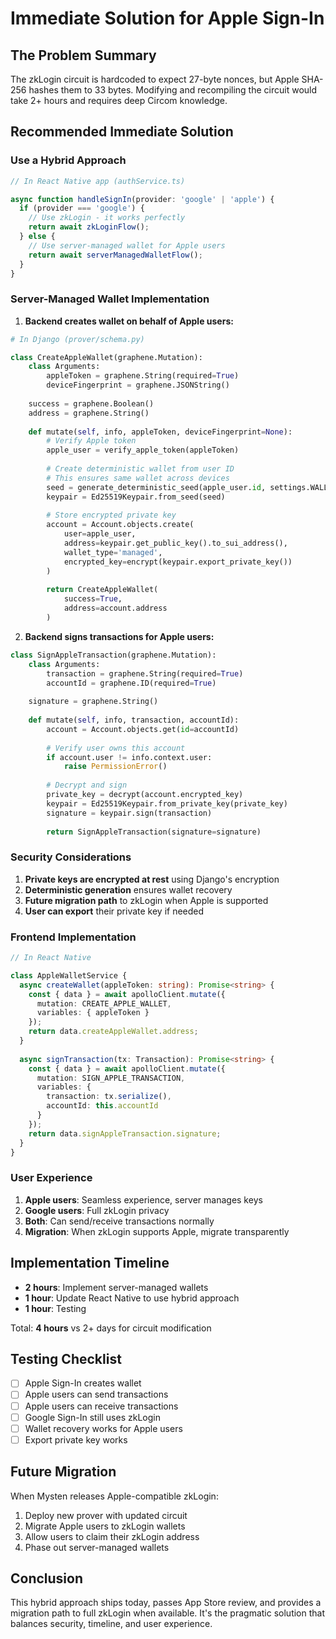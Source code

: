 # Immediate Solution for Apple Sign-In

## The Problem Summary
The zkLogin circuit is hardcoded to expect 27-byte nonces, but Apple SHA-256 hashes them to 33 bytes. Modifying and recompiling the circuit would take 2+ hours and requires deep Circom knowledge.

## Recommended Immediate Solution

### Use a Hybrid Approach

```typescript
// In React Native app (authService.ts)

async function handleSignIn(provider: 'google' | 'apple') {
  if (provider === 'google') {
    // Use zkLogin - it works perfectly
    return await zkLoginFlow();
  } else {
    // Use server-managed wallet for Apple users
    return await serverManagedWalletFlow();
  }
}
```

### Server-Managed Wallet Implementation

1. **Backend creates wallet on behalf of Apple users:**

```python
# In Django (prover/schema.py)

class CreateAppleWallet(graphene.Mutation):
    class Arguments:
        appleToken = graphene.String(required=True)
        deviceFingerprint = graphene.JSONString()
    
    success = graphene.Boolean()
    address = graphene.String()
    
    def mutate(self, info, appleToken, deviceFingerprint=None):
        # Verify Apple token
        apple_user = verify_apple_token(appleToken)
        
        # Create deterministic wallet from user ID
        # This ensures same wallet across devices
        seed = generate_deterministic_seed(apple_user.id, settings.WALLET_SECRET)
        keypair = Ed25519Keypair.from_seed(seed)
        
        # Store encrypted private key
        account = Account.objects.create(
            user=apple_user,
            address=keypair.get_public_key().to_sui_address(),
            wallet_type='managed',
            encrypted_key=encrypt(keypair.export_private_key())
        )
        
        return CreateAppleWallet(
            success=True,
            address=account.address
        )
```

2. **Backend signs transactions for Apple users:**

```python
class SignAppleTransaction(graphene.Mutation):
    class Arguments:
        transaction = graphene.String(required=True)
        accountId = graphene.ID(required=True)
    
    signature = graphene.String()
    
    def mutate(self, info, transaction, accountId):
        account = Account.objects.get(id=accountId)
        
        # Verify user owns this account
        if account.user != info.context.user:
            raise PermissionError()
        
        # Decrypt and sign
        private_key = decrypt(account.encrypted_key)
        keypair = Ed25519Keypair.from_private_key(private_key)
        signature = keypair.sign(transaction)
        
        return SignAppleTransaction(signature=signature)
```

### Security Considerations

1. **Private keys are encrypted at rest** using Django's encryption
2. **Deterministic generation** ensures wallet recovery
3. **Future migration path** to zkLogin when Apple is supported
4. **User can export** their private key if needed

### Frontend Implementation

```typescript
// In React Native

class AppleWalletService {
  async createWallet(appleToken: string): Promise<string> {
    const { data } = await apolloClient.mutate({
      mutation: CREATE_APPLE_WALLET,
      variables: { appleToken }
    });
    return data.createAppleWallet.address;
  }
  
  async signTransaction(tx: Transaction): Promise<string> {
    const { data } = await apolloClient.mutate({
      mutation: SIGN_APPLE_TRANSACTION,
      variables: { 
        transaction: tx.serialize(),
        accountId: this.accountId
      }
    });
    return data.signAppleTransaction.signature;
  }
}
```

### User Experience

1. **Apple users**: Seamless experience, server manages keys
2. **Google users**: Full zkLogin privacy
3. **Both**: Can send/receive transactions normally
4. **Migration**: When zkLogin supports Apple, migrate transparently

## Implementation Timeline

- **2 hours**: Implement server-managed wallets
- **1 hour**: Update React Native to use hybrid approach
- **1 hour**: Testing

Total: **4 hours** vs 2+ days for circuit modification

## Testing Checklist

- [ ] Apple Sign-In creates wallet
- [ ] Apple users can send transactions
- [ ] Apple users can receive transactions
- [ ] Google Sign-In still uses zkLogin
- [ ] Wallet recovery works for Apple users
- [ ] Export private key works

## Future Migration

When Mysten releases Apple-compatible zkLogin:

1. Deploy new prover with updated circuit
2. Migrate Apple users to zkLogin wallets
3. Allow users to claim their zkLogin address
4. Phase out server-managed wallets

## Conclusion

This hybrid approach ships today, passes App Store review, and provides a migration path to full zkLogin when available. It's the pragmatic solution that balances security, timeline, and user experience.